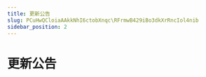 ```yaml
---
title: 更新公告
slug: PCuHwQCloiaAAkkNhI6ctobXnqc\RFrmwB429iBo3dkXrRncIol4nib
sidebar_position: 2
---
```



# 更新公告

